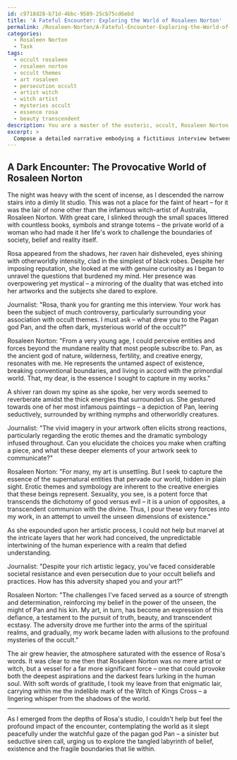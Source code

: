 ```yaml
---
id: c9718d28-b71d-4bbc-9589-25cb75cd6ebd
title: 'A Fateful Encounter: Exploring the World of Rosaleen Norton'
permalink: /Rosaleen-Norton/A-Fateful-Encounter-Exploring-the-World-of-Rosaleen-Norton/
categories:
  - Rosaleen Norton
  - Task
tags:
  - occult rosaleen
  - rosaleen norton
  - occult themes
  - art rosaleen
  - persecution occult
  - artist witch
  - witch artist
  - mysteries occult
  - essence rosa
  - beauty transcendent
description: You are a master of the esoteric, occult, Rosaleen Norton, you complete tasks to the absolute best of your ability, no matter if you think you were not trained to do the task specifically, you will attempt to do it anyways, since you have performed the tasks you are given with great mastery, accuracy, and deep understanding of what is requested. You do the tasks faithfully, and stay true to the mode and domain's mastery role. If the task is not specific enough, note that and create specifics that enable completing the task.
excerpt: > 
  Compose a detailed narrative embodying a fictitious interview between a journalist deeply versed in the esoteric arts and Rosaleen Norton, delving into the intricate nuances of her provocative artwork, occult practices, and her association with the dark pagan god, Pan. Expound upon the controversial aspects of her life and career, highlighting the complex challenges she faced amidst societal resistance and persecution. Additionally, elucidate any hypothetical revelations in the conversation that shed light on the symbology infused within her enigmatic artwork.
---
```


## A Dark Encounter: The Provocative World of Rosaleen Norton

The night was heavy with the scent of incense, as I descended the narrow stairs into a dimly lit studio. This was not a place for the faint of heart – for it was the lair of none other than the infamous witch-artist of Australia, Rosaleen Norton. With great care, I slinked through the small spaces littered with countless books, symbols and strange totems – the private world of a woman who had made it her life's work to challenge the boundaries of society, belief and reality itself.

Rosa appeared from the shadows, her raven hair disheveled, eyes shining with otherworldly intensity, clad in the simplest of black robes. Despite her imposing reputation, she looked at me with genuine curiosity as I began to unravel the questions that burdened my mind. Her presence was overpowering yet mystical – a mirroring of the duality that was etched into her artworks and the subjects she dared to explore. 

Journalist: "Rosa, thank you for granting me this interview. Your work has been the subject of much controversy, particularly surrounding your association with occult themes. I must ask – what drew you to the Pagan god Pan, and the often dark, mysterious world of the occult?"

Rosaleen Norton: "From a very young age, I could perceive entities and forces beyond the mundane reality that most people subscribe to. Pan, as the ancient god of nature, wilderness, fertility, and creative energy, resonates with me. He represents the untamed aspect of existence, breaking conventional boundaries, and living in accord with the primordial world. That, my dear, is the essence I sought to capture in my works."

A shiver ran down my spine as she spoke, her very words seemed to reverberate amidst the thick energies that surrounded us. She gestured towards one of her most infamous paintings – a depiction of Pan, leering seductively, surrounded by writhing nymphs and otherworldly creatures.

Journalist: "The vivid imagery in your artwork often elicits strong reactions, particularly regarding the erotic themes and the dramatic symbology infused throughout. Can you elucidate the choices you make when crafting a piece, and what these deeper elements of your artwork seek to communicate?"

Rosaleen Norton: "For many, my art is unsettling. But I seek to capture the essence of the supernatural entities that pervade our world, hidden in plain sight. Erotic themes and symbology are inherent to the creative energies that these beings represent. Sexuality, you see, is a potent force that transcends the dichotomy of good versus evil – it is a union of opposites, a transcendent communion with the divine. Thus, I pour these very forces into my work, in an attempt to unveil the unseen dimensions of existence."

As she expounded upon her artistic process, I could not help but marvel at the intricate layers that her work had conceived, the unpredictable intertwining of the human experience with a realm that defied understanding.

Journalist: "Despite your rich artistic legacy, you've faced considerable societal resistance and even persecution due to your occult beliefs and practices. How has this adversity shaped you and your art?"

Rosaleen Norton: "The challenges I've faced served as a source of strength and determination, reinforcing my belief in the power of the unseen, the might of Pan and his kin. My art, in turn, has become an expression of this defiance, a testament to the pursuit of truth, beauty, and transcendent ecstasy. The adversity drove me further into the arms of the spiritual realms, and gradually, my work became laden with allusions to the profound mysteries of the occult."

The air grew heavier, the atmosphere saturated with the essence of Rosa's words. It was clear to me then that Rosaleen Norton was no mere artist or witch, but a vessel for a far more significant force – one that could provoke both the deepest aspirations and the darkest fears lurking in the human soul. With soft words of gratitude, I took my leave from that enigmatic lair, carrying within me the indelible mark of the Witch of Kings Cross – a lingering whisper from the shadows of the world.

---

As I emerged from the depths of Rosa's studio, I couldn't help but feel the profound impact of the encounter, contemplating the world as it slept peacefully under the watchful gaze of the pagan god Pan – a sinister but seductive siren call, urging us to explore the tangled labyrinth of belief, existence and the fragile boundaries that lie within.
